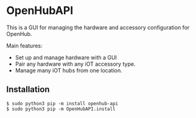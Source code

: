 # OpenHubAPI

This is a GUI for managing the hardware and accessory configuration for OpenHub.

Main features:

* Set up and manage hardware with a GUI
* Pair any hardware with any iOT accessory type.  
* Manage many iOT hubs from one location.

## Installation 


```
$ sudo python3 pip -m install openhub-api
$ sudo python3 pip -m OpenHubAPI.install
```
